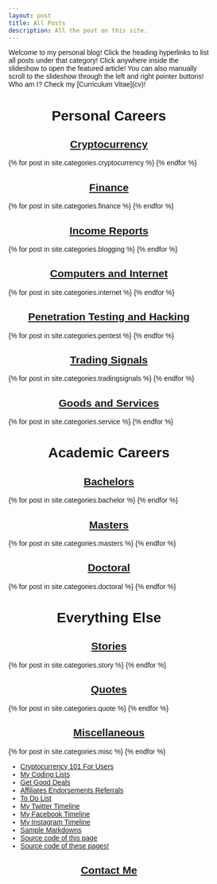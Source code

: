 ```yaml
---
layout: post
title: All Posts
description: All the post on this site.
---
```

<p>Welcome to my personal blog! Click the heading hyperlinks to list all posts under that category! Click anywhere inside the slideshow to open the featured article! You can also manually scroll to the slideshow through the left and right pointer buttons! Who am I? Check my [Curriculum Vitae](cv)!</p>

# Personal Careers

## [Cryptocurrency](cryptocurrency)

<div class="slideshow-container">
  {% for post in site.categories.cryptocurrency %}
  <div class="cryptocurrency fade">
    <a href="{{ post.url }}" target="_blank">
      <h3>{{ post.title }}</h3>
      <img src="{{ post.featuredimage }}" style="width:100%">
      <p>{{ post.description }}</p>
    </a>
    <a class="prev" onclick="changeSlides('cryptocurrency', -1)">&#10094;</a>
    <a class="next" onclick="changeSlides('cryptocurrency', 1)">&#10095;</a>
  </div>
  {% endfor %}
</div>

## [Finance](finance)

<div class="slideshow-container">
  {% for post in site.categories.finance %}
  <div class="finance fade">
    <a href="{{ post.url }}" target="_blank">
      <h3>{{ post.title }}</h3>
      <img src="{{ post.featuredimage }}" style="width:100%">
      <p>{{ post.description }}</p>
    </a>
    <a class="prev" onclick="changeSlides('finance', -1)">&#10094;</a>
    <a class="next" onclick="changeSlides('finance', 1)">&#10095;</a>
  </div>
  {% endfor %}
</div>

## [Income Reports](blogging-income)

<div class="slideshow-container">
  {% for post in site.categories.blogging %}
  <div class="blogging fade">
    <a href="{{ post.url }}" target="_blank">
      <h3>{{ post.title }}</h3>
      <img src="{{ post.featuredimage }}" style="width:100%">
      <p>{{ post.description }}</p>
    </a>
    <a class="prev" onclick="changeSlides('blogging', -1)">&#10094;</a>
    <a class="next" onclick="changeSlides('blogging', 1)">&#10095;</a>
  </div>
  {% endfor %}
</div>

## [Computers and Internet](internet)

<div class="slideshow-container">
  {% for post in site.categories.internet %}
  <div class="internet fade">
    <a href="{{ post.url }}" target="_blank">
      <h3>{{ post.title }}</h3>
      <img src="{{ post.featuredimage }}" style="width:100%">
      <p>{{ post.description }}</p>
    </a>
    <a class="prev" onclick="changeSlides('internet', -1)">&#10094;</a>
    <a class="next" onclick="changeSlides('internet', 1)">&#10095;</a>
  </div>
  {% endfor %}
</div>

## [Penetration Testing and Hacking](pentest)

<div class="slideshow-container">
  {% for post in site.categories.pentest %}
  <div class="pentest fade">
    <a href="{{ post.url }}" target="_blank">
      <h3>{{ post.title }}</h3>
      <img src="{{ post.featuredimage }}" style="width:100%">
      <p>{{ post.description }}</p>
    </a>
    <a class="prev" onclick="changeSlides('pentest', -1)">&#10094;</a>
    <a class="next" onclick="changeSlides('pentest', 1)">&#10095;</a>
  </div>
  {% endfor %}
</div>

## [Trading Signals](tradingsignals)

<div class="slideshow-container">
  {% for post in site.categories.tradingsignals %}
  <div class="tradingsignals fade">
    <a href="{{ post.url }}" target="_blank">
      <h3>{{ post.title }}</h3>
      <img src="{{ post.featuredimage }}" style="width:100%">
      <p>{{ post.description }}</p>
    </a>
    <a class="prev" onclick="changeSlides('tradingsignals', -1)">&#10094;</a>
    <a class="next" onclick="changeSlides('tradingsignals', 1)">&#10095;</a>
  </div>
  {% endfor %}
</div>

## [Goods and Services](service)

<div class="slideshow-container">
  {% for post in site.categories.service %}
  <div class="service fade">
    <a href="{{ post.url }}" target="_blank">
      <h3>{{ post.title }}</h3>
      <img src="{{ post.featuredimage }}" style="width:100%">
      <p>{{ post.description }}</p>
    </a>
    <a class="prev" onclick="changeSlides('service', -1)">&#10094;</a>
    <a class="next" onclick="changeSlides('service', 1)">&#10095;</a>
  </div>
  {% endfor %}
</div>

# Academic Careers

## [Bachelors](bachelor)

<div class="slideshow-container">
  {% for post in site.categories.bachelor %}
  <div class="bachelor fade">
    <a href="{{ post.url }}" target="_blank">
      <h3>{{ post.title }}</h3>
      <img src="{{ post.featuredimage }}" style="width:100%">
      <p>{{ post.description }}</p>
    </a>
    <a class="prev" onclick="changeSlides('bachelor', -1)">&#10094;</a>
    <a class="next" onclick="changeSlides('bachelor', 1)">&#10095;</a>
  </div>
  {% endfor %}
</div>

## [Masters](masters)

<div class="slideshow-container">
  {% for post in site.categories.masters %}
  <div class="bachelor fade">
    <a href="{{ post.url }}" target="_blank">
      <h3>{{ post.title }}</h3>
      <img src="{{ post.featuredimage }}" style="width:100%">
      <p>{{ post.description }}</p>
    </a>
    <a class="prev" onclick="changeSlides('masters', -1)">&#10094;</a>
    <a class="next" onclick="changeSlides('masters', 1)">&#10095;</a>
  </div>
  {% endfor %}
</div>

## [Doctoral](doctoral)

<div class="slideshow-container">
  {% for post in site.categories.doctoral %}
  <div class="doctoral fade">
    <a href="{{ post.url }}" target="_blank">
      <h3>{{ post.title }}</h3>
      <img src="{{ post.featuredimage }}" style="width:100%">
      <p>{{ post.description }}</p>
    </a>
    <a class="prev" onclick="changeSlides('doctoral', -1)">&#10094;</a>
    <a class="next" onclick="changeSlides('doctoral', 1)">&#10095;</a>
  </div>
  {% endfor %}
</div>

# Everything Else

## [Stories](story)

<div class="slideshow-container">
  {% for post in site.categories.story %}
  <div class="story fade">
    <a href="{{ post.url }}" target="_blank">
      <h3>{{ post.title }}</h3>
      <img src="{{ post.featuredimage }}" style="width:100%">
      <p>{{ post.description }}</p>
    </a>
    <a class="prev" onclick="changeSlides('story', -1)">&#10094;</a>
    <a class="next" onclick="changeSlides('story', 1)">&#10095;</a>
  </div>
  {% endfor %}
</div>

## [Quotes](quote)

<div class="slideshow-container">
  {% for post in site.categories.quote %}
  <div class="quote fade">
    <a href="{{ post.url }}" target="_blank">
      <h3>{{ post.title }}</h3>
      <img src="{{ post.featuredimage }}" style="width:100%">
      <p>{{ post.description }}</p>
    </a>
    <a class="prev" onclick="changeSlides('quote', -1)">&#10094;</a>
    <a class="next" onclick="changeSlides('quote', 1)">&#10095;</a>
  </div>
  {% endfor %}
</div>

## [Miscellaneous](misc)

<div class="slideshow-container">
  {% for post in site.categories.misc %}
  <div class="misc fade">
    <a href="{{ post.url }}" target="_blank">
      <h3>{{ post.title }}</h3>
      <img src="{{ post.featuredimage }}" style="width:100%">
      <p>{{ post.description }}</p>
    </a>
    <a class="prev" onclick="changeSlides('misc', -1)">&#10094;</a>
    <a class="next" onclick="changeSlides('misc', 1)">&#10095;</a>
  </div>
  {% endfor %}
</div>

- [Cryptocurrency 101 For Users](cryptocurrency-101-user)
- [My Coding Lists](codinglist)
- [Get Good Deals](deals)
- [Affiliates Endorsements Referrals](referral)
- [To Do List](todolist)
- [My Twitter Timeline](0fajarpurnama0-twitter-timeline)
- [My Facebook Timeline](0fajarpurnama0-facebook-timeline)
- [My Instagram Timeline](0fajarpurnama0-instagram-timeline)
- [Sample Markdowns](sample)
- [Source code of this page](http://mellow.link/5rn2l)
- [Source code of these pages!](http://mellow.link/5oEot)

## [Contact Me](channel-and-website)

<script>
let slideIndex = 0;
let mySlides = ["cryptocurrency", "finance", "blogging", "internet", "pentest", "tradingsignals", "service", "bachelor", "masters", "doctoral", "story", "quote", "misc"]

for (let i = 0; i < mySlides.length; i++) {
	showSlides(mySlides[i]);
}

function changeSlides(theslides, n){
  let slides = document.getElementsByClassName(theslides);
  for (let i = 0; i < slides.length; i++) {
    slides[i].style.display = "none";  
  }
  slideIndex += n;
  if ((n > 0) && (slideIndex > slides.length)) {slideIndex = 1}
  if ((n < 0) && (slideIndex == 0)) {slideIndex = slides.length}
  slides[slideIndex-1].style.display = "block";  
}

function showSlides(theslides) {
  let slides = document.getElementsByClassName(theslides);
  for (let i = 0; i < slides.length; i++) {
    slides[i].style.display = "none";  
  }
  slideIndex++;
  if (slideIndex > slides.length) {slideIndex = 1}    
  slides[slideIndex-1].style.display = "block";  
  setTimeout(function() {showSlides(theslides);}, 2000);
  // Change image every 2 seconds
}
</script>

<style>
* {box-sizing: border-box;}
body {font-family: Verdana, sans-serif;}
.cryptocurrency, .finance, .blogging, .internet, .pentest, .tradingsignals, .service, .bachelor, .masters, .doctoral, .story, .quote, .misc {display: none;}
img {vertical-align: middle;}

/* Slideshow container */
.slideshow-container {
  max-width: 100%;
  position: relative;
  margin: auto;
}

.img {
  max-height: 600px;
}

.active {
  background-color: #717171;
}

/* Fading animation */
.fade {
  animation-name: fade;
  animation-duration: 1.5s;
}

@keyframes fade {
  from {opacity: .4} 
  to {opacity: 1}
}

/* Next & previous buttons */
.prev, .next {
  cursor: pointer;
  position: absolute;
  top: 50%;
  width: auto;
  padding: 16px;
  color: yellow;
  font-weight: bold;
  font-size: 18px;
  transition: 0.6s ease;
  border-radius: 0 3px 3px 0;
  user-select: none;
}

/* Position the "next button" to the right */
.next {
  right: 0;
  border-radius: 3px 0 0 3px;
}

.prev {
  left: 0;
  border-radius: 3px 0 0 3px;
}

/* On hover, add a grey background color */
.prev:hover, .next:hover {
  background-color: #f1f1f1;
  color: black;
}

h1, h2, h3 {
	text-align: center;
}

p {
	text-alight: justify;
}
</style>